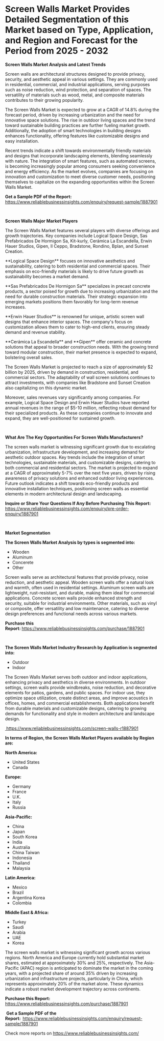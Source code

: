 <p><h1>Screen Walls Market Provides Detailed Segmentation of this Market based on Type, Application, and Region and Forecast for the Period from 2025 - 2032</h1></p><p><strong>Screen Walls Market Analysis and Latest Trends</strong></p>
<p><p>Screen walls are architectural structures designed to provide privacy, security, and aesthetic appeal in various settings. They are commonly used in residential, commercial, and industrial applications, serving purposes such as noise reduction, wind protection, and separation of spaces. The versatility of materials such as wood, metal, and composite materials contributes to their growing popularity.</p><p>The Screen Walls Market is expected to grow at a CAGR of 14.8% during the forecast period, driven by increasing urbanization and the need for innovative space solutions. The rise in outdoor living spaces and the trend toward sustainable building practices are further fueling market growth. Additionally, the adoption of smart technologies in building designs enhances functionality, offering features like customizable designs and easy installation.</p><p>Recent trends indicate a shift towards environmentally friendly materials and designs that incorporate landscaping elements, blending seamlessly with nature. The integration of smart features, such as automated screens, is becoming increasingly popular among consumers seeking convenience and energy efficiency. As the market evolves, companies are focusing on innovation and customization to meet diverse customer needs, positioning themselves to capitalize on the expanding opportunities within the Screen Walls Market.</p></p>
<p><strong>Get a Sample PDF of the Report:&nbsp;</strong> <a href="https://www.reliablebusinessinsights.com/enquiry/request-sample/1887901?utm_campaign=2207&utm_medium=2&utm_source=Github&utm_content=ia&utm_term=20022025&utm_id=screen-walls">https://www.reliablebusinessinsights.com/enquiry/request-sample/1887901</a></p>
<p>&nbsp;</p>
<p><strong>Screen Walls Major Market Players</strong></p>
<p><p>The Screen Walls Market features several players with diverse offerings and growth trajectories. Key companies include Logical Space Design, Sas Prefabricados De Hormigon Sa, Kit-kurly, Cerámica La Escandella, Erwin Hauer Studios, Gipen, Il Ceppo, Bradstone, Rondino, Bplan, and Sunset Creation.</p><p>**Logical Space Design** focuses on innovative aesthetics and sustainability, catering to both residential and commercial spaces. Their emphasis on eco-friendly materials is likely to drive future growth as sustainability becomes a market demand. </p><p>**Sas Prefabricados De Hormigon Sa** specializes in precast concrete products, a sector poised for growth due to increasing urbanization and the need for durable construction materials. Their strategic expansion into emerging markets positions them favorably for long-term revenue increases.</p><p>**Erwin Hauer Studios** is renowned for unique, artistic screen wall designs that enhance interior spaces. The company's focus on customization allows them to cater to high-end clients, ensuring steady demand and revenue stability.</p><p>**Cerámica La Escandella** and **Gipen** offer ceramic and concrete solutions that appeal to broader construction needs. With the growing trend toward modular construction, their market presence is expected to expand, bolstering overall sales.</p><p>The Screen Walls Market is projected to reach a size of approximately $2 billion by 2025, driven by demand in construction, residential, and commercial sectors. The adaptability of wall screen solutions continues to attract investments, with companies like Bradstone and Sunset Creation also capitalizing on this dynamic market. </p><p>Moreover, sales revenues vary significantly among companies. For example, Logical Space Design and Erwin Hauer Studios have reported annual revenues in the range of $5-10 million, reflecting robust demand for their specialized products. As these companies continue to innovate and expand, they are well-positioned for sustained growth.</p></p>
<p>&nbsp;</p>
<p><strong>What Are The Key Opportunities For Screen Walls Manufacturers?</strong></p>
<p><p>The screen walls market is witnessing significant growth due to escalating urbanization, infrastructure development, and increasing demand for aesthetic outdoor spaces. Key trends include the integration of smart technologies, sustainable materials, and customizable designs, catering to both commercial and residential sectors. The market is projected to expand at a CAGR of approximately 5-7% over the next five years, driven by rising awareness of privacy solutions and enhanced outdoor living experiences. Future outlook indicates a shift towards eco-friendly products and innovative installation techniques, positioning screen walls as essential elements in modern architectural design and landscaping.</p></p>
<p><strong>Inquire or Share Your Questions If Any Before Purchasing This Report:</strong> <a href="https://www.reliablebusinessinsights.com/enquiry/pre-order-enquiry/1887901?utm_campaign=2207&utm_medium=2&utm_source=Github&utm_content=ia&utm_term=20022025&utm_id=screen-walls">https://www.reliablebusinessinsights.com/enquiry/pre-order-enquiry/1887901</a></p>
<p>&nbsp;</p>
<p><strong>Market Segmentation</strong></p>
<p><strong>The Screen Walls Market Analysis by types is segmented into:</strong></p>
<p><ul><li>Wooden</li><li>Aluminum</li><li>Concerete</li><li>Other</li></ul></p>
<p><p>Screen walls serve as architectural features that provide privacy, noise reduction, and aesthetic appeal. Wooden screen walls offer a natural look and warmth, often used in residential settings. Aluminum screen walls are lightweight, rust-resistant, and durable, making them ideal for commercial applications. Concrete screen walls provide enhanced strength and security, suitable for industrial environments. Other materials, such as vinyl or composite, offer versatility and low maintenance, catering to diverse design preferences and functional needs across various markets.</p></p>
<p><strong>Purchase this Report:&nbsp;</strong><a href="https://www.reliablebusinessinsights.com/purchase/1887901?utm_campaign=2207&utm_medium=2&utm_source=Github&utm_content=ia&utm_term=20022025&utm_id=screen-walls">https://www.reliablebusinessinsights.com/purchase/1887901</a></p>
<p>&nbsp;</p>
<p><strong>The Screen Walls Market Industry Research by Application is segmented into:</strong></p>
<p><ul><li>Outdoor</li><li>Indoor</li></ul></p>
<p><p>The Screen Walls Market serves both outdoor and indoor applications, enhancing privacy and aesthetics in diverse environments. In outdoor settings, screen walls provide windbreaks, noise reduction, and decorative elements for patios, gardens, and public spaces. For indoor use, they optimize space utilization, create distinct areas, and improve acoustics in offices, homes, and commercial establishments. Both applications benefit from durable materials and customizable designs, catering to growing demands for functionality and style in modern architecture and landscape design.</p></p>
<p><a href="https://www.reliablebusinessinsights.com/screen-walls-r1887901?utm_campaign=2207&utm_medium=2&utm_source=Github&utm_content=ia&utm_term=20022025&utm_id=screen-walls">&nbsp;https://www.reliablebusinessinsights.com/screen-walls-r1887901</a></p>
<p><strong>In terms of Region, the Screen Walls Market Players available by Region are:</strong></p>
<p>
    <p> <strong> North America: </strong>
        <ul>
            <li>United States</li>
            <li>Canada</li>
        </ul>
        </p> 
    <p> <strong> Europe: </strong>
        <ul>
            <li>Germany</li>
            <li>France</li>
            <li>U.K.</li>
            <li>Italy</li>
            <li>Russia</li>
        </ul>
        </p> 
    <p> <strong> Asia-Pacific: </strong>
        <ul>
            <li>China</li>
            <li>Japan</li>
            <li>South Korea</li>
            <li>India</li>
            <li>Australia</li>
            <li>China Taiwan</li>
            <li>Indonesia</li>
            <li>Thailand</li>
            <li>Malaysia</li>
        </ul>
        </p> 
    <p> <strong> Latin America: </strong>
        <ul>
            <li>Mexico</li>
            <li>Brazil</li>
            <li>Argentina Korea</li>
            <li>Colombia</li>
        </ul>
        </p> 
    <p> <strong> Middle East & Africa: </strong>
        <ul>
            <li>Turkey</li>
            <li>Saudi</li>
            <li>Arabia</li>
            <li>UAE</li>
            <li>Korea</li>
        </ul>
    </p>
    </p>
<p><p>The screen walls market is witnessing significant growth across various regions. North America and Europe currently hold substantial market shares, estimated at approximately 30% and 25%, respectively. The Asia-Pacific (APAC) region is anticipated to dominate the market in the coming years, with a projected share of around 35% driven by increasing urbanization and infrastructure projects, particularly in China, which represents approximately 20% of the market alone. These dynamics indicate a robust market development trajectory across continents.</p></p>
<p><strong>Purchase this Report: </strong><a href="https://www.reliablebusinessinsights.com/purchase/1887901?utm_campaign=2207&utm_medium=2&utm_source=Github&utm_content=ia&utm_term=20022025&utm_id=screen-walls">https://www.reliablebusinessinsights.com/purchase/1887901</a></p>
<p>&nbsp;<strong>Get a Sample PDF of the Report:&nbsp;&nbsp;</strong><a href="https://www.reliablebusinessinsights.com/enquiry/request-sample/1887901?utm_campaign=2207&utm_medium=2&utm_source=Github&utm_content=ia&utm_term=20022025&utm_id=screen-walls">https://www.reliablebusinessinsights.com/enquiry/request-sample/1887901</a></p>
<p><strong></strong></p>
<p>Check more reports on <a href="https://www.reliablebusinessinsights.com/?utm_campaign=2207&utm_medium=2&utm_source=Github&utm_content=ia&utm_term=20022025&utm_id=screen-walls">https://www.reliablebusinessinsights.com/</a></p>